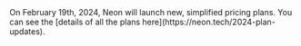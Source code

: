 <Admonition type="coming soon" title="New pricing plans">
On February 19th, 2024, Neon will launch new, simplified pricing plans. You can see the [details of all the plans here](https://neon.tech/2024-plan-updates).
</Admonition>
